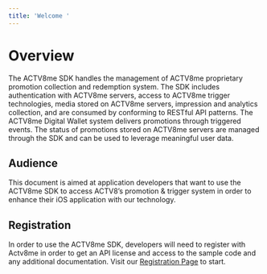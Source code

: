 ```yaml
---
title: 'Welcome '
---
```

# Overview

The ACTV8me SDK handles the management of ACTV8me proprietary promotion collection and redemption system. The SDK includes authentication with ACTV8me servers, access to ACTV8me trigger technologies, media stored on ACTV8me servers, impression and analytics collection, and are consumed by conforming to RESTful API patterns. The ACTV8me Digital Wallet system delivers promotions through triggered events. The status of promotions stored on ACTV8me servers are managed through the SDK and can be used to leverage meaningful user data.

## Audience

This document is aimed at application developers that want to use the ACTV8me SDK to access ACTV8’s promotion & trigger system in order to enhance their iOS application with our technology.

## Registration

In order to use the ACTV8me SDK, developers will need to register with Actv8me in order to get an API license and access to the sample code and any additional documentation.  Visit our [Registration Page](http://sdk.actv8me.com) to start.
